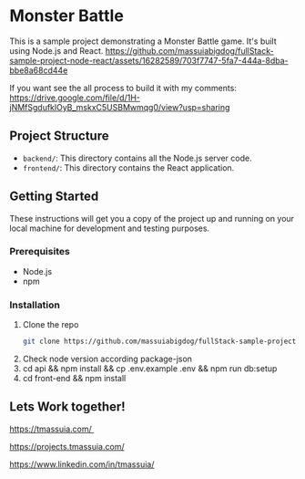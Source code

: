 # Monster Battle

This is a sample project demonstrating a Monster Battle game. It's built using Node.js and React.
  https://github.com/massuiabigdog/fullStack-sample-project-node-react/assets/16282589/703f7747-5fa7-444a-8dba-bbe8a68cd44e

If you want see the all process to build it with my comments:
https://drive.google.com/file/d/1H-jNMfSgdufklOyB_mskxC5USBMwmqg0/view?usp=sharing

## Project Structure

- `backend/`: This directory contains all the Node.js server code.
- `frontend/`: This directory contains the React application.

## Getting Started

These instructions will get you a copy of the project up and running on your local machine for development and testing purposes.

### Prerequisites

- Node.js
- npm

### Installation

1. Clone the repo
   ```sh
   git clone https://github.com/massuiabigdog/fullStack-sample-project-node-react.git

2. Check node version according package-json
3. cd api && npm install  && cp .env.example .env && npm run db:setup
4. cd front-end && npm install


## Lets Work together! 

https://tmassuia.com/ 

https://projects.tmassuia.com/

https://www.linkedin.com/in/tmassuia/
